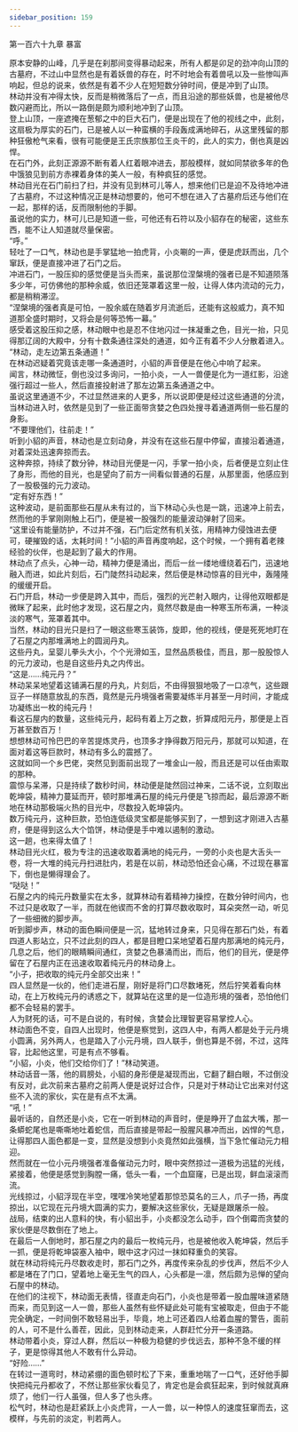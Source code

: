 ```yaml
---
sidebar_position: 159
---
```

 第一百六十九章 暴富


原本安静的山峰，几乎是在刹那间变得暴动起来，所有人都是卯足的劲冲向山顶的古墓府，不过山中显然也是有着妖兽的存在，时不时地会有着兽吼以及一些惨叫声响起，但总的说来，依然是有着不少人在短短数分钟时间，便是冲到了山顶。  
林动并没有冲得太快，反而是稍微落后了一点，而且沿途的那些妖兽，也是被他尽数闪避而比，所以一路倒是颇为顺利地冲到了山顶。  
登上山顶，一座遮掩在葱郁之中的巨大石门，便是出现在了他的视线之中，此刻，这扇极为厚实的石门，已是被人以一种蛮横的手段轰成满地碎石，从这里残留的那种狂傲枪气来看，很有可能便是王氏宗族那位王炎干的，此人的实力，倒也真是凶悍。  
在石门外，此刻正源源不断有着人红着眼冲进去，那般模样，就如同禁欲多年的色中饿狼见到前方赤裸着身体的美人一般，有种疯狂的感觉。  
林动目光在石门前扫了扫，并没有见到林可儿等人，想来他们已是迫不及待地冲进了古墓府，不过这种情况正是林动想要的，他可不想在进入了古墓府后还与他们在一起，那样的话，反而限制他的手脚。  
虽说他的实力，林可儿已是知道一些，可他还有石符以及小貂存在的秘密，这些东西，能不让人知道就尽量保密。  
“呼。”  
轻吐了一口气，林动也是手掌猛地一拍虎背，小炎唰的一声，便是虎跃而出，几个窜跃，便是直接冲进了石门之后。  
冲进石门，一股压抑的感觉便是当头而来，虽说那位涅槃境的强者已是不知道陨落多少年，可仿佛他的那种余威，依旧还笼罩着这里一般，让得人体内流动的元力，都是稍稍滞涩。  
“涅槃境的强者真是可怕，一股余威在随着岁月流逝后，还能有这般威力，真不知道那全盛时期时，又将会是何等恐怖一幕。”  
感受着这股压抑之感，林动眼中也是忍不住地闪过一抹凝重之色，目光一抬，只见得那辽阔的大殿中，分有十数条通往深处的通道，如今正有着不少人分散着进入。  
“林动，走左边第五条通道！”  
在林动迟疑着究竟该走哪一条通道时，小貂的声音便是在他心中响了起来。  
闻言，林动微怔，倒也没过多询问，一拍小炎，一人一兽便是化为一道红影，沿途强行超过一些人，然后直接投射进了那左边第五条通道之中。  
虽说这里通道不少，不过显然进来的人更多，所以说即便是经过这些通道的分流，当林动进入时，依然是见到了一些正面带贪婪之色四处搜寻着通道两侧一些石屋的身影。  
“不要理他们，往前走！”  
听到小貂的声音，林动也是立刻动身，并没有在这些石屋中停留，直接沿着通道，对着深处迅速奔掠而去。  
这种奔掠，持续了数分钟，林动目光便是一闪，手掌一拍小炎，后者便是立刻止住了身形，而他的目光，也是望向了前方一间看似普通的石屋，从那里面，他感应到了一股极强的元力波动。  
“定有好东西！”  
这种波动，是前面那些石屋从未有过的，当下林动心头也是一跳，迅速冲上前去，然而他的手掌刚刚触上石门，便是被一股强烈的能量波动弹射了回来。  
“这里设有能量防护，不过并不强，石门后定然有机关弦，用精神力侵蚀进去便可，硬摧毁的话，太耗时间！”小貂的声音再度响起，这个时候，一个拥有着老辣经验的伙伴，也是起到了最大的作用。  
林动点了点头，心神一动，精神力便是涌出，而后一丝一缕地缠绕着石门，迅速地融入而进，如此片刻后，石门陡然抖动起来，然后便是林动惊喜的目光中，轰隆隆的缓缓开启。  
石门开启，林动一步便是跨入其中，而后，强烈的光芒射入眼内，让得他双眼都是微眯了起来，此时他才发现，这石屋之内，竟然尽数是由一种寒玉所布满，一种淡淡的寒气，笼罩着其中。  
当然，林动的目光只是扫了一眼这些寒玉装饰，旋即，他的视线，便是死死地盯在了石屋之内那堆满地上的圆润丹丸。  
这些丹丸，呈婴儿拳头大小，个个光滑如玉，显然品质极佳，而且，那一股股惊人的元力波动，也是自这些丹丸之内传出。  
“这是……纯元丹？”  
林动呆呆地望着这铺满石屋的丹丸，片刻后，不由得狠狠地吸了一口凉气，这些跟豆子一样随意放乱的东西，竟然是元丹境强者需要凝练半月甚至一月时间，才能成功凝练出一枚的纯元丹！  
看这石屋内的数量，这些纯元丹，起码有着上万之数，折算成阳元丹，那便是上百万甚至数百万！  
想想林动可怜巴巴的辛苦提炼灵丹，也顶多才挣得数万阳元丹，那就可以知道，在面对着这等巨款时，林动有多么的震撼了。  
这就如同一个乡巴佬，突然见到面前出现了一堆金山一般，而且还是可以任由索取的那种。  
震惊与呆滞，只是持续了数秒时间，林动便是陡然回过神来，二话不说，立刻取出乾坤袋，精神力蔓延而开，顿时那堆满石屋的纯元丹便是飞掠而起，最后源源不断地在林动那极端火热的目光中，尽数投入乾坤袋内。  
数万纯元丹，这种巨款，恐怕连低级灵宝都是能够买到了，一想到这才刚进入古墓府，便是得到这么大个馅饼，林动便是手中难以遏制的激动。  
这一趟，也来得太值了！  
林动目光火红，极为专注的迅速收取着满地的纯元丹，一旁的小炎也是大舌头一卷，将一大堆的纯元丹扫进肚内，若是在以前，林动恐怕还会心痛，不过现在暴富下，倒也是懒得理会了。  
“哒哒！”  
石屋之内的纯元丹数量实在太多，就算林动有着精神力操控，在数分钟时间内，也不过只是收取了一半，而就在他锲而不舍的打算尽数收取时，耳朵突然一动，听见了一些细微的脚步声。  
听到脚步声，林动的面色瞬间便是一沉，猛地转过身来，只见得在那石门处，有着四道人影站立，只不过此刻的四人，都是目瞪口呆地望着石屋内那满地的纯元丹，几息之后，他们的眼睛瞬间通红，贪婪之色暴涌而出，而后，他们的目光，便是停留在了石屋内正在迅速收取着纯元丹的林动身上。  
“小子，把收取的纯元丹全部交出来！”  
四人显然是一伙的，他们走进石屋，刚好是将门口尽数堵死，然后狞笑着看向林动，在上万枚纯元丹的诱惑之下，就算站在这里的是一位造形境的强者，恐怕他们都不会轻易的罢手。  
人为财死的话，可不是白说的，有时候，贪婪会比理智更容易掌控人心。  
林动面色不变，自四人出现时，他便是察觉到，这四人中，有两人都是处于元丹境小圆满，另外两人，也是踏入了小元丹境，四人联手，倒也算是不弱，不过，这阵容，比起他这里，可是有点不够看。  
“小貂，小炎，他们交给你们了！”林动笑道。  
林动话音一落，他的肩膀处，小貂的身形便是凝现而出，它翻了翻白眼，不过倒没有反对，此次前来古墓府之前两人便是说好过合作，只是对于林动让它出来对付这些不入流的家伙，实在是有点不太满。  
“吼！”  
最听话的，自然还是小炎，它在一听到林动的声音时，便是睁开了血盆大嘴，那一条蟒蛇尾也是嘶嘶地吐着蛇信，而后直接是带起一股腥风暴冲而出，凶悍的气息，让得那四人面色都是一变，显然是没想到小炎竟然如此强横，当下急忙催动元力相迎。  
然而就在一位小元丹境强者准备催动元力时，眼中突然掠过一道极为迅猛的光线，紧接着，他便是感觉到胸膛一痛，低头一看，一个血窟窿，已是出现，鲜血滚滚而流。  
光线掠过，小貂浮现在半空，嘿嘿冷笑地望着那惊恐莫名的三人，爪子一扬，再度掠出，以它现在元丹境大圆满的实力，要解决这些家伙，无疑是跟屠杀一般。  
战局，结束的出人意料的快，有小貂出手，小炎都没怎么动手，四个倒霉而贪婪的家伙便是尽数倒在了地上。  
在最后一人倒地时，那石屋之内的最后一枚纯元丹，也是被他收入乾坤袋，然后手一抓，便是将乾坤袋塞入袖中，眼中这才闪过一抹如释重负的笑容。  
就在林动将纯元丹尽数收走时，那石门之外，再度传来杂乱的步伐声，然后不少人都是堵在了门口，望着地上毫无生气的四人，心头都是一凛，然后颇为忌惮的望向石屋中的林动。  
在他们的注视下，林动面无表情，径直走向石门，小炎也是带着一股血腥味道紧随而来，而见到这一人一兽，那些人虽然有些怀疑此处可能有宝被取走，但由于不能完全确定，一时间倒不敢轻易出手，毕竟，地上可还着四人给着血腥的警告，面前的人，可不是什么善茬，因此，见到林动走来，人群赶忙分开一条道路。  
林动带着小炎，穿过人群，然后以一种极为稳健的步伐远去，那种不急不缓的样子，更是惊得其他人不敢有什么异动。  
“好险……”  
在转过一道弯时，林动紧绷的面色顿时松了下来，重重地喘了一口气，还好他手脚快把纯元丹都收了，不然让那些家伙看见了，肯定也是会疯狂起来，到时候就真麻烦了，他们一行人虽强，但人多了也头疼。  
松气时，林动也是赶紧跃上小炎虎背，一人一兽，以一种惊人的速度狂窜而去，这模样，与先前的淡定，判若两人。  
  
  
